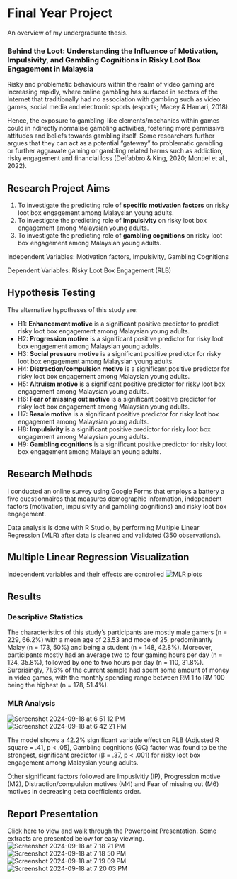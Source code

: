 # Final Year Project
An overview of my undergraduate thesis.

### Behind the Loot: Understanding the Influence of Motivation, Impulsivity, and Gambling Cognitions in Risky Loot Box Engagement in Malaysia

Risky and problematic behaviours within the realm of video gaming are increasing rapidly, where online gambling has surfaced in sectors of the Internet that traditionally had no association with gambling such as video games, social media and electronic sports (esports; Macey & Hamari, 2018). 

Hence, the exposure to gambling-like elements/mechanics within games could in ndirectly normalise gambling activities, fostering more permissive attitudes and beliefs towards gambling itself. Some researchers further argues that they can act as a potential “gateway” to problematic gambling or further aggravate gaming or gambling related harms such as addiction, risky engagement and financial loss (Delfabbro & King, 2020; Montiel et al., 2022).

## Research Project Aims
1. To investigate the predicting role of **specific motivation factors** on risky loot box engagement among Malaysian young adults.
2. To investigate the predicting role of **impulsivity** on risky loot box engagement among Malaysian young adults.
3. To investigate the predicting role of **gambling cognitions** on risky loot box engagement among Malaysian young adults.

Independent Variables: Motivation factors, Impulsivity, Gambling Cognitions

Dependent Variables: Risky Loot Box Engagement (RLB)

## Hypothesis Testing
The alternative hypotheses of this study are:
- H1: **Enhancement motive** is a significant positive predictor to predict risky loot box engagement among Malaysian young adults.
- H2: **Progression motive** is a significant positive predictor for risky loot box engagement among Malaysian young adults.
- H3: **Social pressure motive** is a significant positive predictor for risky loot box engagement among Malaysian young adults.
- H4: **Distraction/compulsion motive** is a significant positive predictor for risky loot box engagement among Malaysian young adults.
- H5: **Altruism motive** is a significant positive predictor for risky loot box engagement among Malaysian young adults.
- H6: **Fear of missing out motive** is a significant positive predictor for risky loot box engagement among Malaysian young adults.
- H7: **Resale motive** is a significant positive predictor for risky loot box engagement among Malaysian young adults.
- H8: **Impulsivity** is a significant positive predictor for risky loot box engagement among Malaysian young adults.
- H9: **Gambling cognitions** is a significant positive predictor for risky loot box engagement among Malaysian young adults.

## Research Methods
I conducted an online survey using Google Forms that employs a battery a five questionnaires that measures demographic information, independent factors (motivation, impulsivity and gambling cognitions) and risky loot box engagement. 

Data analysis is done with R Studio, by performing Multiple Linear Regression (MLR) after data is cleaned and validated (350 observations).

## Multiple Linear Regression Visualization
Independent variables and their effects are controlled 
![MLR plots](https://github.com/user-attachments/assets/b15b4aba-b9ca-400e-84a9-9a33dd59f84c)

## Results
### Descriptive Statistics
The characteristics of this study’s participants are mostly male gamers (n = 229, 66.2%) with a mean age of 23.53 and mode of 25, predominantly Malay (n = 173, 50%) and being a student (n = 148, 42.8%). Moreover, participants mostly had an average two to four gaming hours per day (n = 124, 35.8%), followed by one to two hours per day (n = 110, 31.8%). Surprisingly, 71.6% of the current sample had spent some amount of money in video games, with the monthly spending range between RM 1 to RM 100 being the highest (n = 178, 51.4%).

### MLR Analysis
![Screenshot 2024-09-18 at 6 51 12 PM](https://github.com/user-attachments/assets/c86f7cb9-3d63-4e24-9ee1-29eea57240c1)
![Screenshot 2024-09-18 at 6 42 21 PM](https://github.com/user-attachments/assets/cfad624f-a326-4b6a-91ab-024153d6dacb)

The model shows a 42.2% significant variable effect on RLB (Adjusted R square = .41, p < .05), Gambling cognitions (GC) factor was found to be the strongest, significant predictor (β = .37, p < .001) for risky loot box engagement among Malaysian young adults. 

Other significant factors followed are Impuslvitiy (IP), Progression motive (M2), Distraction/compulsion motives (M4) and Fear of missing out (M6) motives in decreasing beta coefficients order. 

## Report Presentation
Click [here](https://www.canva.com/design/DAFzxflovuY/_hyU4W4w6X8FzWQx92ujpw/edit?utm_content=DAFzxflovuY&utm_campaign=designshare&utm_medium=link2&utm_source=sharebutton) to view and walk through the Powerpoint Presentation. Some extracts are presented below for easy viewing.
![Screenshot 2024-09-18 at 7 18 21 PM](https://github.com/user-attachments/assets/47f66fe9-0e48-4dd1-a2f9-7bceb39a81a5)
![Screenshot 2024-09-18 at 7 18 50 PM](https://github.com/user-attachments/assets/191ac8aa-b061-4e16-ac1d-40a0ef761109)
![Screenshot 2024-09-18 at 7 19 09 PM](https://github.com/user-attachments/assets/51dfcdca-9dd8-44d0-9aea-e4768ab1fe49)
![Screenshot 2024-09-18 at 7 20 03 PM](https://github.com/user-attachments/assets/05a89570-b45a-480d-893d-bbb87e044e30)
